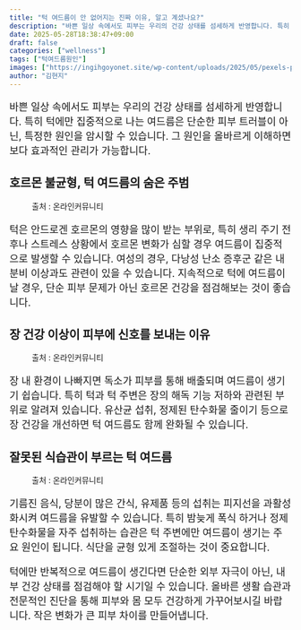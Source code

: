 ```yaml
---
title: "턱 여드름이 안 없어지는 진짜 이유, 알고 계셨나요?"
description: "바쁜 일상 속에서도 피부는 우리의 건강 상태를 섬세하게 반영합니다. 특히 턱에만 집중적으로 나는 여드름은 단순한 피부 트러블이 아닌, 특정한 원인을 암시할 수 있습니다. 그 원인을 올바르게 이해하면 보다 효과적인 관리가 가능합니다."
date: 2025-05-28T18:38:47+09:00
draft: false
categories: ["wellness"]
tags: ["턱여드름원인"]
images: ["https://ingihgoyonet.site/wp-content/uploads/2025/05/pexels-polina-tankilevitch-5468704-1024x683.jpg", "https://ingihgoyonet.site/wp-content/uploads/2025/05/pexels-towfiqu-barbhuiya-3440682-11773868-1024x683.jpg", "https://ingihgoyonet.site/wp-content/uploads/2025/05/pexels-sylwester-ficek-154797634-32116402-1024x813.jpg"]
author: "김현지"
---
```


<p style="font-size:18px">바쁜 일상 속에서도 피부는 우리의 건강 상태를 섬세하게 반영합니다. 특히 턱에만 집중적으로 나는 여드름은 단순한 피부 트러블이 아닌, 특정한 원인을 암시할 수 있습니다. 그 원인을 올바르게 이해하면 보다 효과적인 관리가 가능합니다.</p> <h2 >호르몬 불균형, 턱 여드름의 숨은 주범</h2> <figure ><img src="https://ingihgoyonet.site/wp-content/uploads/2025/05/pexels-polina-tankilevitch-5468704-1024x683.jpg" alt="" style="aspect-ratio:16/9;object-fit:cover"/><figcaption >출처 : 온라인커뮤니티</figcaption></figure> <p style="font-size:18px">턱은 안드로겐 호르몬의 영향을 많이 받는 부위로, 특히 생리 주기 전후나 스트레스 상황에서 호르몬 변화가 심할 경우 여드름이 집중적으로 발생할 수 있습니다. 여성의 경우, 다낭성 난소 증후군 같은 내분비 이상과도 관련이 있을 수 있습니다. 지속적으로 턱에 여드름이 날 경우, 단순 피부 문제가 아닌 호르몬 건강을 점검해보는 것이 좋습니다.</p> <h2 >장 건강 이상이 피부에 신호를 보내는 이유</h2> <figure ><img src="https://ingihgoyonet.site/wp-content/uploads/2025/05/pexels-towfiqu-barbhuiya-3440682-11773868-1024x683.jpg" alt="" style="aspect-ratio:16/9;object-fit:cover"/><figcaption >출처 : 온라인커뮤니티</figcaption></figure> <p style="font-size:18px">장 내 환경이 나빠지면 독소가 피부를 통해 배출되며 여드름이 생기기 쉽습니다. 특히 턱과 턱 주변은 장의 해독 기능 저하와 관련된 부위로 알려져 있습니다. 유산균 섭취, 정제된 탄수화물 줄이기 등으로 장 건강을 개선하면 턱 여드름도 함께 완화될 수 있습니다.</p> <h2 >잘못된 식습관이 부르는 턱 여드름</h2> <figure ><img src="https://ingihgoyonet.site/wp-content/uploads/2025/05/pexels-sylwester-ficek-154797634-32116402-1024x813.jpg" alt="" style="aspect-ratio:16/9;object-fit:cover"/><figcaption >출처 : 온라인커뮤니티</figcaption></figure> <p style="font-size:18px">기름진 음식, 당분이 많은 간식, 유제품 등의 섭취는 피지선을 과활성화시켜 여드름을 유발할 수 있습니다. 특히 밤늦게 폭식 하거나 정제 탄수화물을 자주 섭취하는 습관은 턱 주변에만 여드름이 생기는 주요 원인이 됩니다. 식단을 균형 있게 조절하는 것이 중요합니다.</p> <p style="font-size:18px">턱에만 반복적으로 여드름이 생긴다면 단순한 외부 자극이 아닌, 내부 건강 상태를 점검해야 할 시기일 수 있습니다. 올바른 생활 습관과 전문적인 진단을 통해 피부와 몸 모두 건강하게 가꾸어보시길 바랍니다. 작은 변화가 큰 피부 차이를 만들어냅니다.</p>